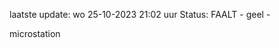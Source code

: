 laatste update: 
wo 25-10-2023 21:02   uur 
Status: FAALT - geel - 
<div class="service Y">microstation</div>